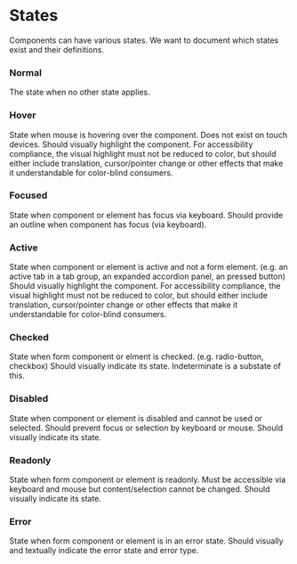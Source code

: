 # States

Components can have various states. We want to document which states exist and their definitions.

### Normal

The state when no other state applies.

### Hover

State when mouse is hovering over the component. Does not exist on touch devices.
Should visually highlight the component.
For accessibility compliance, the visual highlight must not be reduced to color, but should either include translation, cursor/pointer change or other effects that make it understandable for color-blind consumers.

### Focused

State when component or element has focus via keyboard.
Should provide an outline when component has focus (via keyboard).

### Active

State when component or element is active and not a form element.
(e.g. an active tab in a tab group, an expanded accordion panel, an pressed button)
Should visually highlight the component.
For accessibility compliance, the visual highlight must not be reduced to color, but should either include translation, cursor/pointer change or other effects that make it understandable for color-blind consumers.

### Checked

State when form component or elment is checked.
(e.g. radio-button, checkbox)
Should visually indicate its state.
Indeterminate is a substate of this.

### Disabled

State when component or element is disabled and cannot be used or selected.
Should prevent focus or selection by keyboard or mouse.
Should visually indicate its state.

### Readonly

State when form component or element is readonly.
Must be accessible via keyboard and mouse but content/selection cannot be changed.
Should visually indicate its state.

### Error

State when form component or element is in an error state.
Should visually and textually indicate the error state and error type.
